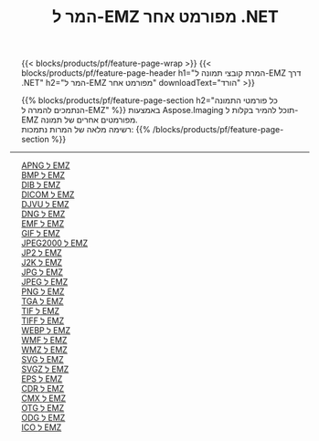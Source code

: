 ﻿---
title: המר ל-EMZ מפורמט אחר .NET 
weight: 3920
url: /he/net/conversion/to/emz 
lang: he
langdirlevel: 2
locales: zh-hans,ja,it,ru,de,es,fr,nl,id,lt,pl,pt,vi,tr,ko,zh-hant,ar,hi,th,sv,cs,uk,he
description: באמצעות Aspose.Imaging תוכל להמיר בקלות ל-EMZ מפורמט אחר
---

{{< blocks/products/pf/feature-page-wrap >}}
{{< blocks/products/pf/feature-page-header h1="המרת קובצי תמונה ל-EMZ דרך .NET" h2="המר ל-EMZ מפורמט אחר" downloadText="הורד" >}}


{{% blocks/products/pf/feature-page-section  h2="כל פורמטי התמונה הנתמכים להמרה ל-EMZ" %}}
באמצעות Aspose.Imaging תוכל להמיר בקלות ל-EMZ מפורמטים אחרים של תמונה.
<br/>
רשימה מלאה של המרות נתמכות:
{{% /blocks/products/pf/feature-page-section %}}
<div class="container-fluid productfamilypage bg-gray">
    <div class="convertypes bg-gray agp-content section">
        <div class="container">
		<hr style="margin-left:-20px;"/>
		<div class="row other-converters">
		    <div class='col-md-2 other-converter remove-lp remove-rp'><a href="/imaging/he/net/conversion/apng-to-emz" >APNG ל EMZ</a></div>
<div class='col-md-2 other-converter remove-lp remove-rp'><a href="/imaging/he/net/conversion/bmp-to-emz" >BMP ל EMZ</a></div>
<div class='col-md-2 other-converter remove-lp remove-rp'><a href="/imaging/he/net/conversion/dib-to-emz" >DIB ל EMZ</a></div>
<div class='col-md-2 other-converter remove-lp remove-rp'><a href="/imaging/he/net/conversion/dicom-to-emz" >DICOM ל EMZ</a></div>
<div class='col-md-2 other-converter remove-lp remove-rp'><a href="/imaging/he/net/conversion/djvu-to-emz" >DJVU ל EMZ</a></div>
<div class='col-md-2 other-converter remove-lp remove-rp'><a href="/imaging/he/net/conversion/dng-to-emz" >DNG ל EMZ</a></div>
<div class='col-md-2 other-converter remove-lp remove-rp'><a href="/imaging/he/net/conversion/emf-to-emz" >EMF ל EMZ</a></div>
<div class='col-md-2 other-converter remove-lp remove-rp'><a href="/imaging/he/net/conversion/gif-to-emz" >GIF ל EMZ</a></div>
<div class='col-md-2 other-converter remove-lp remove-rp'><a href="/imaging/he/net/conversion/jpeg2000-to-emz" >JPEG2000 ל EMZ</a></div>
<div class='col-md-2 other-converter remove-lp remove-rp'><a href="/imaging/he/net/conversion/jp2-to-emz" >JP2 ל EMZ</a></div>
<div class='col-md-2 other-converter remove-lp remove-rp'><a href="/imaging/he/net/conversion/j2k-to-emz" >J2K ל EMZ</a></div>
<div class='col-md-2 other-converter remove-lp remove-rp'><a href="/imaging/he/net/conversion/jpg-to-emz" >JPG ל EMZ</a></div>
<div class='col-md-2 other-converter remove-lp remove-rp'><a href="/imaging/he/net/conversion/jpeg-to-emz" >JPEG ל EMZ</a></div>
<div class='col-md-2 other-converter remove-lp remove-rp'><a href="/imaging/he/net/conversion/png-to-emz" >PNG ל EMZ</a></div>
<div class='col-md-2 other-converter remove-lp remove-rp'><a href="/imaging/he/net/conversion/tga-to-emz" >TGA ל EMZ</a></div>
<div class='col-md-2 other-converter remove-lp remove-rp'><a href="/imaging/he/net/conversion/tif-to-emz" >TIF ל EMZ</a></div>
<div class='col-md-2 other-converter remove-lp remove-rp'><a href="/imaging/he/net/conversion/tiff-to-emz" >TIFF ל EMZ</a></div>
<div class='col-md-2 other-converter remove-lp remove-rp'><a href="/imaging/he/net/conversion/webp-to-emz" >WEBP ל EMZ</a></div>
<div class='col-md-2 other-converter remove-lp remove-rp'><a href="/imaging/he/net/conversion/wmf-to-emz" >WMF ל EMZ</a></div>
<div class='col-md-2 other-converter remove-lp remove-rp'><a href="/imaging/he/net/conversion/wmz-to-emz" >WMZ ל EMZ</a></div>
<div class='col-md-2 other-converter remove-lp remove-rp'><a href="/imaging/he/net/conversion/svg-to-emz" >SVG ל EMZ</a></div>
<div class='col-md-2 other-converter remove-lp remove-rp'><a href="/imaging/he/net/conversion/svgz-to-emz" >SVGZ ל EMZ</a></div>
<div class='col-md-2 other-converter remove-lp remove-rp'><a href="/imaging/he/net/conversion/eps-to-emz" >EPS ל EMZ</a></div>
<div class='col-md-2 other-converter remove-lp remove-rp'><a href="/imaging/he/net/conversion/cdr-to-emz" >CDR ל EMZ</a></div>
<div class='col-md-2 other-converter remove-lp remove-rp'><a href="/imaging/he/net/conversion/cmx-to-emz" >CMX ל EMZ</a></div>
<div class='col-md-2 other-converter remove-lp remove-rp'><a href="/imaging/he/net/conversion/otg-to-emz" >OTG ל EMZ</a></div>
<div class='col-md-2 other-converter remove-lp remove-rp'><a href="/imaging/he/net/conversion/odg-to-emz" >ODG ל EMZ</a></div>
<div class='col-md-2 other-converter remove-lp remove-rp'><a href="/imaging/he/net/conversion/ico-to-emz" >ICO ל EMZ</a></div>
                </div>
        </div>
    </div>
</div>
<br/>

